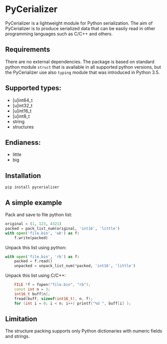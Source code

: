 # PyCerializer

PyCerializer is a lightweight module for Python serialization. 
The aim of PyCerializer is to produce serialized data that 
can be easily read in other programming languages such 
as C/C++ and others.

## Requirements
There are no external dependencies.
The package is based on standard python module `struct`
that is available in all supported python versions, but
the PyCerializer use also `typing` module that was introduced 
in Python 3.5.

## Supported types:
- [u]int64_t
- [u]int32_t
- [u]int16_t
- [u]int8_t
- string
- structures

## Endianess:
- little
- big

## Installation
```
pip install pycerializer
```

## A simple example

Pack and save to file python list:
```python
original = (1, 123, 4321)
packed = pack_list_num(original, 'int16', 'little')
with open('file.bin', 'wb') as f:
    f.write(packed)
```

Unpack this list using python:
```python
with open('file.bin', 'rb') as f:
    packed = f.read()
    unpacked = unpack_list_num(*packed, 'int16', 'little')
```

Unpack this list using C/C++:
```cpp
    FILE *f = fopen("file.bin", "rb");
    const int n = 3;
    int16_t buff[n];
    fread(buff, sizeof(int16_t), n, f);
    for (int i = 0; i < n; i++) printf("%d ", buff[i] );
```



## Limitation
The structure packing supports only Python dictionaries with numeric fields and strings.
